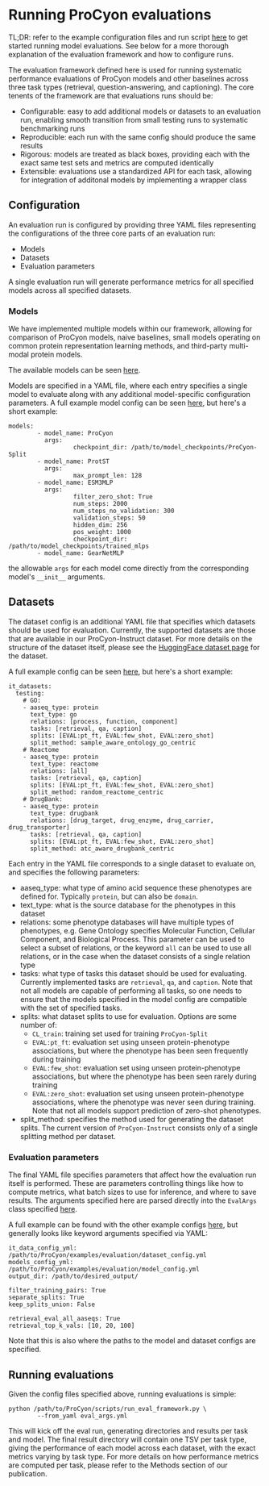# Running ProCyon evaluations

TL;DR: refer to the example configuration files and run script [here](https://github.com/mims-harvard/ProCyon/blob/main/procyon/examples/evaluation/) to get started running model
evaluations. See below for a more thorough explanation of the evaluation framework and how to
configure runs.

The evaluation framework defined here is used for running systematic performance
evaluations of ProCyon models and other baselines across three task types (retrieval,
question-answering, and captioning). The core tenents of the framework are that
evaluations runs should be:
- Configurable: easy to add additional models or datasets to an evaluation run, enabling smooth transition from small testing runs to systematic benchmarking runs
- Reproducible: each run with the same config should produce the same results
- Rigorous: models are treated as black boxes, providing each with the exact same test sets and metrics are computed identically
- Extensible: evaluations use a standardized API for each task, allowing for integration of additonal models by implementing a wrapper class

## Configuration
An evaluation run is configured by providing three YAML files representing the configurations
of the three core parts of an evaluation run:

- Models
- Datasets
- Evaluation parameters

A single evaluation run will generate performance metrics for all specified models
across all specified datasets.

### Models
We have implemented multiple models within our framework, allowing for comparison
of ProCyon models, naive baselines, small models operating on common protein
representation learning methods, and third-party multi-modal protein models.

The available models can be seen [here](https://github.com/mims-harvard/ProCyon/blob/main/procyon/evaluate/framework/core.py#L68).

Models are specified in a YAML file, where each entry specifies a single model
to evaluate along with any additional model-specific configuration parameters. A
full example model config can be seen
[here](https://github.com/mims-harvard/ProCyon/blob/main/procyon/examples/evaluation/model_config.yml),
but here's a short example:
```
models:
        - model_name: ProCyon
          args:
                  checkpoint_dir: /path/to/model_checkpoints/ProCyon-Split
        - model_name: ProtST
          args:
                  max_prompt_len: 128
        - model_name: ESM3MLP
          args:
                  filter_zero_shot: True
                  num_steps: 2000
                  num_steps_no_validation: 300
                  validation_steps: 50
                  hidden_dim: 256
                  pos_weight: 1000
                  checkpoint_dir: /path/to/model_checkpoints/trained_mlps
        - model_name: GearNetMLP
```
the allowable `args` for each model come directly from the corresponding model's `__init__`
arguments.

## Datasets
The dataset config is an additional YAML file that specifies which datasets should be used for
evaluation. Currently, the supported datasets are those that are available in our ProCyon-Instruct
dataset. For more details on the structure of the dataset itself, please see the [HuggingFace dataset page](https://huggingface.co/datasets/mims-harvard/ProCyon-Instruct) for the dataset.

A full example config can be seen [here](https://github.com/mims-harvard/ProCyon/blob/main/procyon/examples/evaluation/dataset_config.yml), but here's a short example:
```
it_datasets:
  testing:
    # GO:
    - aaseq_type: protein
      text_type: go
      relations: [process, function, component]
      tasks: [retrieval, qa, caption]
      splits: [EVAL:pt_ft, EVAL:few_shot, EVAL:zero_shot]
      split_method: sample_aware_ontology_go_centric
    # Reactome
    - aaseq_type: protein
      text_type: reactome
      relations: [all]
      tasks: [retrieval, qa, caption]
      splits: [EVAL:pt_ft, EVAL:few_shot, EVAL:zero_shot]
      split_method: random_reactome_centric
    # DrugBank:
    - aaseq_type: protein
      text_type: drugbank
      relations: [drug_target, drug_enzyme, drug_carrier, drug_transporter]
      tasks: [retrieval, qa, caption]
      splits: [EVAL:pt_ft, EVAL:few_shot, EVAL:zero_shot]
      split_method: atc_aware_drugbank_centric
```
Each entry in the YAML file corresponds to a single dataset to evaluate on, and specifies the
following parameters:
- aaseq_type: what type of amino acid sequence these phenotypes are defined for. Typically `protein`, but can also be `domain`.
- text_type: what is the source database for the phenotypes in this dataset
- relations: some phenotype databases will have multiple types of phenotypes, e.g. Gene Ontology specifies Molecular Function, Cellular Component, and Biological Process. This parameter can be used to select a subset of relations, or the keyword `all` can be used to use all relations, or in the case when the dataset consists of a single relation type
- tasks: what type of tasks this dataset should be used for evaluating. Currently implemented tasks are `retrieval`, `qa`, and `caption`. Note that not all models are capable of performing all tasks, so one needs to ensure that the models specified in the model config are compatible with the set of specified tasks.
- splits: what dataset splits to use for evaluation. Options are some number of:
  - `CL_train`: training set used for training `ProCyon-Split`
  - `EVAL:pt_ft`: evaluation set using unseen protein-phenotype associations, but where the phenotype has been seen frequently during training
  - `EVAL:few_shot`: evaluation set using unseen protein-phenotype associations, but where the phenotype has been seen rarely during training
  - `EVAL:zero_shot`: evaluation set using unseen protein-phenotype associations, where the phenotype was never seen  during training. Note that not all models support prediction of zero-shot phenotypes.
- split_method: specifies the method used for generating the dataset splits. The current version of `ProCyon-Instruct` consists only of a single splitting method per dataset.

### Evaluation parameters
The final YAML file specifies parameters that affect how the evaluation run itself is performed.
These are parameters controlling things like how to compute metrics, what batch sizes to use for
inference, and where to save results. The arguments specified here are parsed directly into the
`EvalArgs` class specified [here](https://github.com/mims-harvard/ProCyon/blob/main/procyon/evaluate/framework/args.py#L6).

A full example can be found with the other example configs [here](https://github.com/mims-harvard/ProCyon/blob/main/procyon/examples/evaluation/eval_config.yml), but generally looks like keyword
arguments specified via YAML:

```
it_data_config_yml: /path/to/ProCyon/examples/evaluation/dataset_config.yml
models_config_yml: /path/to/ProCyon/examples/evaluation/model_config.yml
output_dir: /path/to/desired_output/

filter_training_pairs: True
separate_splits: True
keep_splits_union: False

retrieval_eval_all_aaseqs: True
retrieval_top_k_vals: [10, 20, 100]
```
Note that this is also where the paths to the model and dataset configs are specified.

## Running evaluations
Given the config files specified above, running evaluations is simple:
```
python /path/to/ProCyon/scripts/run_eval_framework.py \
        --from_yaml eval_args.yml
```
This will kick off the eval run, generating directories and results per task and model. The final
result directory will contain one TSV per task type, giving the performance of each model across
each dataset, with the exact metrics varying by task type.
For more details on how performance metrics are computed per task, please refer to the Methods
section of our publication.